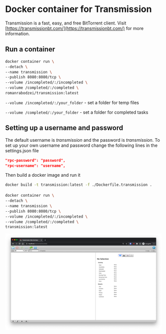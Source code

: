 # Docker container for Transmission

Transmission is a fast, easy, and free BitTorrent client. Visit [https://transmissionbt.com/](https://transmissionbt.com/) for more information.

## Run a container 
```bash
docker container run \
--detach \
--name transmission \
--publish 8080:8080/tcp \
--volume /incompleted/:/incompleted \
--volume /completed/:/completed \
romanrabodzei/transmission:latest
```

`--volume /incompleted/:/your_folder` - set a folder for temp files

`--volume /completed/:/your_folder` - set a folder for completed tasks

## Setting up a username and password

The default username is *transmission* and the password is *transmission*. To set up your own username and password change the following lines in the settings.json file
```json
"rpc-password": "password",
"rpc-username": "username",
```

Then build a docker image and run it

```bash
docker build -t transmission:latest -f ./Dockerfile.transmission .

docker container run \
--detach \
--name transmission \
--publish 8080:8080/tcp \
--volume /incompleted/:/incompleted \
--volume /completed/:/completed \
transmission:latest
```

![WebUI](screenshot.png)
